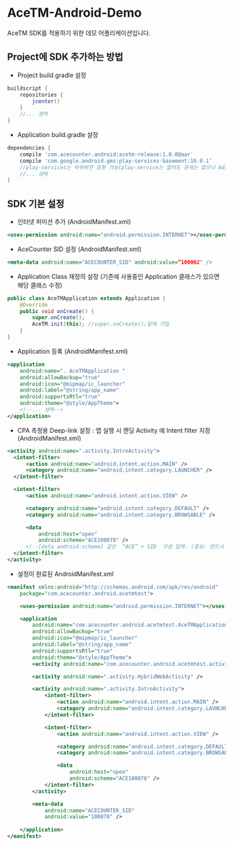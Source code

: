 # AceTM-Android-Demo
AceTM SDK를 적용하기 위한 데모 어플리케이션입니다.

## Project에 SDK 추가하는 방법  
* Project build.gradle 설정 
```groovy
buildscript {
    repositories {
        jcenter()
    }
    //... 생략 
}
```
* Application build.gradle 설정 
```groovy
dependencies {
    compile 'com.acecounter.android:acetm-release:1.0.0@aar'
    compile 'com.google.android.gms:play-services-basement:10.0.1’
    //play-services는 하위버젼 호환 가능(play-service는 없어도 문제는 없으나 Adid 수집을 위해 필요)
    //... 생략
}
```
## SDK 기본 설정 
* 인터넷 퍼미션 추가 (AndroidManifest.xml)
``` xml
<uses-permission android:name="android.permission.INTERNET"></uses-permission>
```
* AceCounter SID 설정 (AndroidManifest.xml)
``` xml
<meta-data android:name="ACECOUNTER_SID" android:value=”100002" />
```
* Application Class 재정의 설정 (기존에 사용중인 Application 클래스가 있으면 해당 클래스 수정)
```java
public class AceTMApplication extends Application {
    @Override
    public void onCreate() {
        super.onCreate();
        AceTM.init(this); //super.onCreate();밑에 기입
    }
}
```
* Application 등록 (AndroidManifest.xml)
``` xml
<application
    android:name=". AceTMApplication "
    android:allowBackup="true"
    android:icon="@mipmap/ic_launcher"
    android:label="@string/app_name"
    android:supportsRtl="true"
    android:theme="@style/AppTheme">
    <!--... 생략-->
</application>
```
* CPA 측정용 Deep-link 설정 : 앱 실행 시 랜딩 Activity 에 Intent filter 지정 (AndroidManifest.xml)
``` xml
<activity android:name=".activity.IntroActivity">
  <intent-filter>
      <action android:name="android.intent.action.MAIN" />
      <category android:name="android.intent.category.LAUNCHER" />
  </intent-filter>

  <intent-filter>
      <action android:name="android.intent.action.VIEW" />

      <category android:name="android.intent.category.DEFAULT" />
      <category android:name="android.intent.category.BROWSABLE" />

      <data
          android:host="open"
          android:scheme="ACE100078" />
      <!--[data android:scheme] 값은  “ACE” + SID  구성 입력. (중요: 반드시 대문자로 입력할것)-->
  </intent-filter>
</activity>
```

* 설정이 완료된 AndroidManifest.xml 
``` xml
<manifest xmlns:android="http://schemas.android.com/apk/res/android"
    package="com.acecounter.android.acetmtest">

    <uses-permission android:name="android.permission.INTERNET"></uses-permission>

    <application
        android:name="com.acecounter.android.acetmtest.AceTMApplication"
        android:allowBackup="true"
        android:icon="@mipmap/ic_launcher"
        android:label="@string/app_name"
        android:supportsRtl="true"
        android:theme="@style/AppTheme">
        <activity android:name="com.acecounter.android.acetmtest.activity.MainActivity" />

        <activity android:name=".activity.HybridWebActivity" />

        <activity android:name=".activity.IntroActivity">
            <intent-filter>
                <action android:name="android.intent.action.MAIN" />
                <category android:name="android.intent.category.LAUNCHER" />
            </intent-filter>

            <intent-filter>
                <action android:name="android.intent.action.VIEW" />

                <category android:name="android.intent.category.DEFAULT" />
                <category android:name="android.intent.category.BROWSABLE" />

                <data
                    android:host="open"
                    android:scheme="ACE100078" />
            </intent-filter>
        </activity>

        <meta-data
            android:name="ACECOUNTER_SID"
            android:value="100078" />
            
    </application>
</manifest>
```
